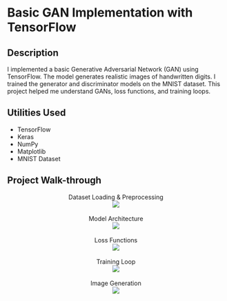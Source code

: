 <h1>Basic GAN Implementation with TensorFlow</h1>


<h2>Description</h2>
I implemented a basic Generative Adversarial Network (GAN) using TensorFlow. The model generates realistic images of handwritten digits. I trained the generator and discriminator models on the MNIST dataset. This project helped me understand GANs, loss functions, and training loops.
<br />


<h2>Utilities Used</h2>

- TensorFlow
- Keras
- NumPy
- Matplotlib
- MNIST Dataset


<h2>Project Walk-through</h2>

<p align="center">
Dataset Loading & Preprocessing <br />
<img src="https://i.imgur.com/U3v4MhV.jpeg"/>
<br />
<br />
Model Architecture <br/>
<img src="https://i.imgur.com/7cGp4DF.jpeg" />
<br />
<br />
Loss Functions <br/>
<img src="https://i.imgur.com/p4xCOvP.jpeg" />
<br />
<br />
Training Loop <br/>
<img src="https://i.imgur.com/5bZLann.jpeg" />
<br />
<br />
Image Generation <br/>
<img src="https://i.imgur.com/oYVnG3A.jpeg" />
<br />
<br />

</p>



